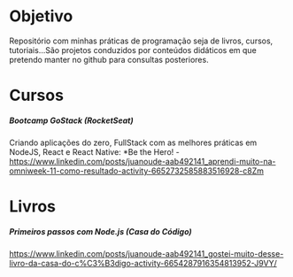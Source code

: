 # Objetivo
Repositório com minhas práticas de programação seja de livros, cursos, tutoriais...São projetos conduzidos por conteúdos didáticos em que pretendo manter no github para consultas posteriores.

# Cursos
##### Bootcamp GoStack (RocketSeat)
Criando aplicações do zero, FullStack com as melhores práticas em NodeJS, React e React Native:
  *Be the Hero! - https://www.linkedin.com/posts/juanoude-aab492141_aprendi-muito-na-omniweek-11-como-resultado-activity-6652732585883516928-c8Zm

# Livros
##### Primeiros passos com Node.js (Casa do Código)
https://www.linkedin.com/posts/juanoude-aab492141_gostei-muito-desse-livro-da-casa-do-c%C3%B3digo-activity-6654287916354813952-J9VY/

